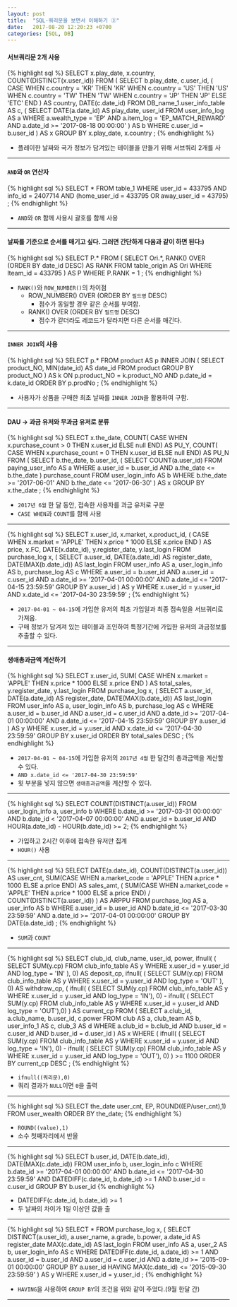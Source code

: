 ```yaml
---
layout: post
title:  "SQL-쿼리문을 보면서 이해하기 ③"
date:   2017-08-20 12:20:23 +0700
categories: [SQL, DB]
---
```


#### 서브쿼리문 2개 사용
{% highlight sql %}
SELECT
    x.play_date,
    x.country,
    COUNT(DISTINCT(x.user_id))
FROM
    (
        SELECT
            b.play_date,
            c.user_id,
            (
                CASE WHEN c.country = 'KR' THEN 'KR'
                WHEN c.country = 'US' THEN 'US'
                WHEN c.country = 'TW' THEN 'TW'
                WHEN c.country = 'JP' THEN 'JP'
                ELSE 'ETC' END
            ) AS country,
            DATE(c.date_id)
        FROM
            DB_name_1.user_info_table AS c,
            (
                SELECT
                    DATE(a.date_id) AS play_date,
                    user_id
                FROM user_info_log AS a
                WHERE a.wealth_type = 'EP'
                AND a.item_log = 'EP_MATCH_REWARD'
                AND a.date_id >= '2017-08-18 00:00:00'
            ) AS b
        WHERE c.user_id = b.user_id
    ) AS x
GROUP BY x.play_date, x.country
;
{% endhighlight %}
- 플레이한 날짜와 국가 정보가 담겨있는 테이블을 만들기 위해 서브쿼리 2개를 사

---

#### `AND`와 `OR` 연산자
{% highlight sql %}
SELECT *
FROM table_1
WHERE user_id = 433795
AND info_id = 2407714
AND (home_user_id = 433795 OR away_user_id = 43795)
;
{% endhighlight %}
- `AND`와 `OR` 함께 사용시 괄호를 함께 사용

---

#### 날짜를 기준으로 순서를 매기고 싶다. 그러면 간단하게 다음과 같이 하면 된다:)
{% highlight sql %}
SELECT P.*
FROM
    (
        SELECT Ori.*, RANK() OVER (ORDER BY date_id DESC) AS RANK
        FROM table_origin AS Ori
        WHERE lteam_id = 433795
    ) AS P
WHERE P.RANK = 1
;
{% endhighlight %}
- `RANK()`와 `ROW_NUMBER()`의 차이점
    - ROW_NUMBER() OVER (ORDER BY `필드명` DESC)
        + 점수가 동일할 경우 같은 순서를 부여함.
    - RANK() OVER (ORDER BY `필드명` DESC)
        + 점수가 같더라도 레코드가 달라지면 다른 순서를 매긴다.

---

#### `INNER JOIN`의 사용
{% highlight sql %}
SELECT p.*
FROM product AS p
INNER JOIN (
            SELECT
                product_NO,
                MIN(date_id) AS date_id
            FROM product
            GROUP BY product_NO
            ) AS k
        ON p.product_NO = k.product_NO
AND p.date_id = k.date_id
ORDER BY p.prodNo
;
{% endhighlight %}
- 사용자가 상품을 구매한 최초 날짜를 `INNER JOIN`을 활용하여 구함.

---

#### DAU → 과금 유저와 무과금 유저로 분류
{% highlight sql %}
SELECT
    x.the_date,
    COUNT(
            CASE WHEN x.purchase_count > 0 THEN x.user_id
            ELSE null END) AS PU_Y,
    COUNT(
            CASE WHEN x.purchase_count = 0 THEN x.user_id
            ELSE null END) AS PU_N
FROM
    (
      SELECT
        b.the_date,
        b.user_id,
        (
         SELECT COUNT(a.user_id)
         FROM paying_user_info AS a
         WHERE a.user_id = b.user_id
         AND a.the_date <= b.the_date
        ) purchase_count
      FROM user_login_info AS b
      WHERE b.the_date >= '2017-06-01'
      AND b.the_date <= '2017-06-30'
    ) AS x
GROUP BY x.the_date
;
{% endhighlight %}
- `2017년 6월` 한 달 동안, 접속한 사용자를 과금 유저로 구분
- `CASE WHEN`과 `COUNT`를 함께 사용

---

{% highlight sql %}
SELECT
    x.user_id,
    x.market,
    x.product_id,
    (
        CASE WHEN x.market = 'APPLE' THEN x.price * 1000
        ELSE x.price
        END
    ) AS price,
    x.FC,
    DATE(x.date_id),
    y.register_date,
    y.last_login
FROM
    purchase_log x,
    (
        SELECT
            a.user_id,
            DATE(a.date_id) AS register_date,
            DATE(MAX(b.date_id)) AS last_login
        FROM user_info AS a, user_login_info AS b, purchase_log AS c
        WHERE a.user_id = b.user_id
        AND a.user_id = c.user_id
        AND a.date_id >= '2017-04-01 00:00:00'
        AND a.date_id <= '2017-04-15 23:59:59'
        GROUP BY a.user_id
    ) AS y
WHERE x.user_id = y.user_id
AND x.date_id <= '2017-04-30 23:59:59'
;
{% endhighlight %}
- `2017-04-01 ~ 04-15`에 가입한 유저의 최초 가입일과 최종 접속일을 서브쿼리로 가져옴.
- 구매 정보가 담겨져 있는 테이블과 조인하여 특정기간에 가입한 유저의 과금정보를 추출할 수 있다.

---

#### 생애총과금액 계산하기
{% highlight sql %}
SELECT
    x.user_id,
    SUM(
        CASE WHEN x.market = 'APPLE' THEN x.price * 1000
        ELSE x.price END
        ) AS total_sales,
    y.register_date,
    y.last_login
FROM
    purchase_log x, 
    (
        SELECT
            a.user_id,
            DATE(a.date_id) AS register_date,
            DATE(MAX(b.date_id)) AS last_login
        FROM
            user_info AS a,
            user_login_info AS b,
            purchase_log AS c
        WHERE a.user_id = b.user_id
        AND a.user_id = c.user_id
        AND a.date_id >= '2017-04-01 00:00:00'
        AND a.date_id <= '2017-04-15 23:59:59'
        GROUP BY a.user_id
    ) AS y
WHERE x.user_id = y.user_id
AND x.date_id <= '2017-04-30 23:59:59'
GROUP BY x.user_id
ORDER BY total_sales DESC
;
{% endhighlight %}
- `2017-04-01 ~ 04-15`에 가입한 유저의 `2017년 4월` 한 달간의 총과금액을 계산할 수 있다.
- `AND x.date_id <= '2017-04-30 23:59:59'`
- 윗 부분을 넣지 않으면 `생애총과금액`을 계산할 수 있다.
 
---

{% highlight sql %}
SELECT COUNT(DISTINCT(a.user_id))
FROM user_login_info a, user_info b
WHERE b.date_id >= '2017-03-31 00:00:00'
AND b.date_id < '2017-04-07 00:00:00'
AND a.user_id = b.user_id
AND HOUR(a.date_id) - HOUR(b.date_id) >= 2;
{% endhighlight %}
- 가입하고 2시간 이후에 접속한 유저만 집계
- `HOUR()` 사용

--- 
 
{% highlight sql %}
SELECT
    DATE(a.date_id),
    COUNT(DISTINCT(a.user_id)) AS user_cnt,
    SUM(CASE WHEN a.market_code = 'APPLE' THEN a.price * 1000
        ELSE a.price END) AS sales_amt, 
    (
        SUM(CASE WHEN a.market_code = 'APPLE' THEN a.price * 1000
            ELSE a.price END) / COUNT(DISTINCT(a.user_id))
    ) AS ARPPU
FROM purchase_log AS a, user_info AS b
WHERE a.user_id = b.user_id
AND b.date_id <= '2017-03-30 23:59:59'
AND a.date_id >= '2017-04-01 00:00:00'
GROUP BY DATE(a.date_id)
;
{% endhighlight %}
- `SUM`과 `COUNT`

---

{% highlight sql %}
SELECT
    club_id,
    club_name,
    user_id,
    power,
    ifnull(
            (
                SELECT
                    SUM(y.cp)
                FROM club_info_table AS y
                WHERE x.user_id = y.user_id
                AND log_type = 'IN'
            ), 0) AS deposit_cp,
ifnull(
        (
            SELECT SUM(y.cp)
            FROM club_info_table AS y
            WHERE x.user_id = y.user_id
            AND log_type = 'OUT'
        ), 0) AS withdraw_cp,
(
    ifnull(
            (
                SELECT SUM(y.cp)
                FROM club_info_table AS y
                WHERE x.user_id = y.user_id
                AND log_type = 'IN'), 0)
    -
    ifnull(
            (
                SELECT SUM(y.cp)
                FROM club_info_table AS y
                WHERE x.user_id = y.user_id
                AND log_type = 'OUT'),0)
) AS current_cp 
FROM
    (
        SELECT a.club_id, a.club_name, b.user_id, c.power
        FROM club AS a, club_team AS b, user_info_1 AS c, club_3 AS d
        WHERE a.club_id = b.club_id
        AND b.user_id = c.user_id
        AND b.user_id = d.user_id
    ) AS x
WHERE
    (
        ifnull(
                (
                    SELECT SUM(y.cp)
                    FROM club_info_table AS y
                    WHERE x.user_id = y.user_id
                    AND log_type = 'IN'), 0)
        -
        ifnull(
                (
                    SELECT SUM(y.cp)
                    FROM club_info_table AS y
                    WHERE x.user_id = y.user_id
                    AND log_type = 'OUT'), 0)
    ) >= 1100
ORDER BY current_cp DESC
;
{% endhighlight %}
- `ifnull((쿼리문),0)`
- 쿼리 결과가 `NULL`이면 `0`을 출력

--- 

{% highlight sql %}
SELECT
    the_date
    user_cnt,
    EP,
    ROUND((EP/user_cnt),1)
FROM user_wealth
ORDER BY the_date;
{% endhighlight %}
- `ROUND((value),1)`
- 소수 첫째자리에서 반올

---

{% highlight sql %}
SELECT
    b.user_id,
    DATE(b.date_id),
    DATE(MAX(c.date_id))
FROM user_info b, user_login_info c
WHERE b.date_id >= '2017-04-01 00:00:00'
AND b.date_id <= '2017-04-30 23:59:59'
AND DATEDIFF(c.date_id, b.date_id) >= 1
AND b.user_id = c.user_id
GROUP BY b.user_id
{% endhighlight %}
- DATEDIFF(c.date_id, b.date_id) >= 1
- 두 날짜의 차이가 1일 이상인 값을 출

--- 

{% highlight sql %}
SELECT *
FROM
    purchase_log x, 
    (
        SELECT
         DISTINCT(a.user_id),
         a.user_name,
         a.grade,
         b.power,
         a.date_id AS register_date
         MAX(c.date_id) AS last_login
        FROM user_info AS a, user_2 AS b, user_login_info AS c
        WHERE DATEDIFF(c.date_id, a.date_id) >= 1
        AND a.user_id = b.user_id
        AND a.user_id = c.user_id
        AND a.date_id >= '2015-09-01 00:00:00'
        GROUP BY a.user_id
        HAVING MAX(c.date_id) <= '2015-09-30 23:59:59'
    ) AS y
WHERE x.user_id = y.user_id
;
{% endhighlight %}
- `HAVING`을 사용하여 `GROUP BY`의 조건을 위와 같이 주었다.(9월 한달 간)

---
